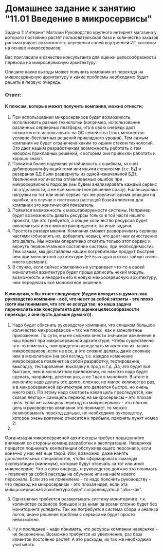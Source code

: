 # Домашнее задание к занятию "11.01 Введение в микросервисы"

Задача 1: Интернет Магазин
Руководство крупного интернет магазина у которого постоянно растёт пользовательская база и количество заказов рассматривает возможность переделки своей внутренней ИТ системы на основе микросервисов.

Вас пригласили в качестве консультанта для оценки целесообразности перехода на микросервисную архитектуру.

Опишите какие выгоды может получить компания от перехода на микросервисную архитектуру и какие проблемы необходимо будет решить в первую очередь.

### Ответ:

#### К плюсам, которые может получить компания, можно отнести: 

1. При использовании микросервисов будет возможность использовать разные технологии (например, использование различных серверных платформ, что в свою очередь даст возможность использовать на ОС семейства Linux множество условно-бесплатных решений прикладного уровня). Тем самым компания не будет ограничена каким то одним стеком технологий. Это дает нашим разработчикам возможность работать с тем набором прикладных решений, к которым они привыкли работать и хорошо знают.
2. Появится более надежная устойчивость к ошибкам, за счет дублирования функций теми или иными сервисами (т.е. БД и резервная БД были развернуты из одной изначальной БД). Увеличение количества отлавливаемых ошибок при микросервисном подходе (мы будем анализировать каждый сервис по отдельности, а не всё монолитное решение сразу). Балансировка нагрузки на тот или иной сервис так же увеличит время реакции на ошибки, а в случае с постоянно растущей базой клиентов для компании это критический показатель.
3. Появится возможность к масштабируемости системы. Например будет возможность давать ресурсы только в той части нашего проекта, где это требуется, а общее количество ресурсов будет экономиться и его можно распределить на иные задачи.
4. Простота развертывания. Компания сможет разворачивать сервисы частями (обновлять их, добавлять новые), что дает нам качественно это делать. Мы можем оперативно откатить только этот сервис и вернуть первоначальное состояние системы, при необходимости). Тем самым, мы доставляем нашим потребителям продукт быстрее, чем при монолитной архитектуре (её выкладка и откат займут очень много времени).
5. В случае, если сейчас компанию не устраивает что-то в своей монолитной архитектуре будет проще дописать некий модуль, возможность и внедрить его в новую микросервисную архитектуру, чем переделать всё монолитное решение.

#### К минусам, я бы отнес следующее (будем исходить и думать как руководство компании - всё, что несет за собой затраты - это плохо (хотя мы понимаем, что это не всегда так, но наша задача перечислить как консультанта для оценки целесообразности перехода, а они пусть дальше думают)).

1. Надо будет обяснить руководству компании, что слишком большое количество микросервисов – так же плохо, как и монолитное приложение. По сути, мы не сможем внести значимое изменение в наш проект при микросервисной архитектуре. Чтобы существенно что-то поменять, нам придется переделать множество из наших микросервисов, если не все, а это сложно делать, даже сложнее чем в монолитном (на вой взгляд, т.е. каждое изменение микросервиса повлечет за собой разработку, тестирование, выкладку, тестирование, выкладку в прод и т.д. Да, это будет всё быстрее, чем в монолитном приложении, но нам это надо будет сделать, например, десятки раз, а не 1 как в монолите. В итоге в монолите надо делать это долго, сложно, но малое количество раз, а в микросервисной архитектуре это делается быстро, но очень много раз). По этому надо смотреть какая цель преследуется, как сказал лектор – самоцель переход на микросервисы – это плохая цель. Если же самоцель переход на микросервисы – это плохая цель и руководство компании это понимает, то можно реализовывать переход дальше, но необходимо руководству, которое очень критично относится к прибыли, пояснить пункт номер 2:
2. 
Организация микросервисной архитектуры требует повышенного внимания со стороны команд разработки и эксплуатации. Наверняка придется поднимать компетенции обслуживающего персонала, если конечно у нас нет еще такой. Или, возможно, даже нанять дополнительных специалистов, чтобы сформировать команды эксплуатации (минимум), которые будут отвечать за тот или иной микросервис. Что в свою очередь, и руководство должно это понимать - повлечет за собой расходы на обучение или на наём нового персонала. Если это не приемлемо - то надо пояснить руководству - что переход на микросервисы - это плохая идея, если эта миксросервисная архитектура будет сопровождаться "абы-как".

3. Однозначно требуется развертывать систему мониторинга, т.к. количество сервисов большое и за ними за всеми сложно будет без мониторинга уследить. Так же потребуется система сбора и анализа логов, иначе решение проблем с сервисами будет просто невозможно.

4. Ну и последнее - надо понимать, что ресурсы компании наверняка - не бесконечны. Возможно требуется их увеличение, раз база клиентов постоянно растёт. А это расходы, их так же необходимо учитывать.
